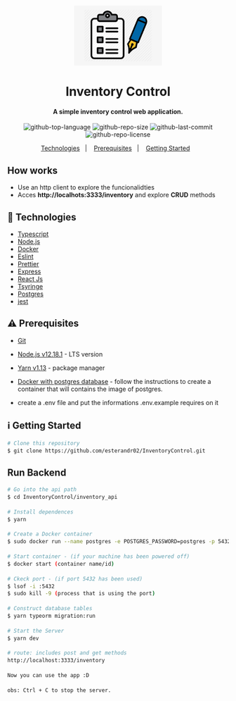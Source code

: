 <p align="center">
  <img alt="logo" src="inventory_api/src/assets/inventory.png" heigh="200px" width="200px"/>
</p>

<h1 align="center">
      Inventory Control
</h1>

<h4 align="center">
  A simple inventory control web application.
</h4>

<p align="center">
  <img alt="github-top-language" src="https://img.shields.io/github/languages/top/esterandr02/InventoryControl">
  <img alt="github-repo-size" src="https://img.shields.io/github/repo-size/esterandr02/InventoryControl?color=red">
  <img alt="github-last-commit" src="https://img.shields.io/github/last-commit/esterandr02/DInventoryControl?color=green">
  <img alt="github-repo-license" src="https://img.shields.io/static/v1?label=license&message=MIT&color=blueviolet">
</p>

<p align="center">
  <a href="#rocket-technologies">Technologies</a>&nbsp;&nbsp;&nbsp;|&nbsp;&nbsp;&nbsp;
  <a href="#warning-prerequisites">Prerequisites</a>&nbsp;&nbsp;&nbsp;|&nbsp;&nbsp;&nbsp;
  <a href="#information_source-getting-started">Getting Started</a>&nbsp;&nbsp;&nbsp;
</p>

## How works

-   Use an http client to explore the funcionalidties
-   Acces __http://localhots:3333/inventory__ and explore __CRUD__ methods

## :rocket: Technologies

-   [Typescript](https://www.typescriptlang.org/)
-   [Node.js](https://nodejs.org/en/)
-   [Docker](https://www.docker.com/)
-   [Eslint](https://eslint.org/docs/about/)
-   [Prettier](https://prettier.io/)
-   [Express](https://expressjs.com/)
-   [React Js](https://pt-br.reactjs.org/)
-   [Tsyringe](https://www.npmjs.com/package/tsyringe)
-   [Postgres](https://www.postgresql.org/about/)
-   [jest](https://jestjs.io/)

## :warning: Prerequisites

-   [Git](https://git-scm.com)
-   [Node.js v12.18.1](https://nodejs.org/dist/v12.18.1/node-v12.18.1-linux-x64.tar.xz) - LTS version
-   [Yarn v1.13](https://yarnpkg.com/getting-started) - package manager
-   [Docker with postgres database](https://hub.docker.com/_/postgres) - follow the instructions to create a container that will contains the image of postgres.

- create a .env file and put the informations .env.example requires on it

## :information_source: Getting Started

```bash
# Clone this repository
$ git clone https://github.com/esterandr02/InventoryControl.git
```
## Run Backend

```bash
# Go into the api path
$ cd InventoryControl/inventory_api

# Install dependences
$ yarn

# Create a Docker container
$ sudo docker run --name postgres -e POSTGRES_PASSWORD=postgres -p 5432:5432 -d postgres

# Start container - (if your machine has been powered off)
$ docker start (container name/id)

# Ckeck port - (if port 5432 has been used)
$ lsof -i :5432
$ sudo kill -9 (process that is using the port)

# Construct database tables
$ yarn typeorm migration:run

# Start the Server
$ yarn dev

# route: includes post and get methods
http://localhost:3333/inventory

Now you can use the app :D

obs: Ctrl + C to stop the server.
```
